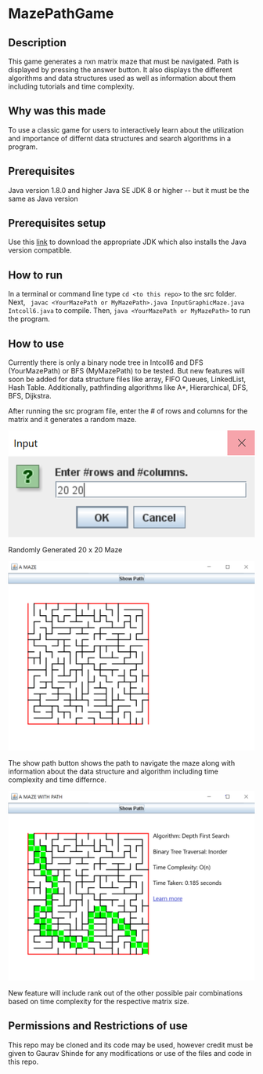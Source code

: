 # MazePathGame

## Description
This game generates a nxn matrix maze that must be navigated. Path is displayed by pressing the answer button. It also displays the different algorithms and data structures used as well as information about them including tutorials and time complexity.

## Why was this made
To use a classic game for users to interactively learn about the utilization and importance of differnt data structures and search algorithms in a program.

## Prerequisites
Java version 1.8.0 and higher
Java SE JDK 8 or higher -- but it must be the same as Java version

## Prerequisites setup
Use this [link](https://www.oracle.com/java/technologies/javase-downloads.html) to download the appropriate JDK which also installs the Java version compatible.

## How to run
In a terminal or command line type ```cd <to this repo>``` to the src folder. Next, ``` javac <YourMazePath or MyMazePath>.java InputGraphicMaze.java Intcoll6.java``` to compile. Then, ``` java <YourMazePath or MyMazePath> ``` to run the program.

## How to use
Currently there is only a binary node tree in Intcoll6 and DFS (YourMazePath) or BFS (MyMazePath) to be tested.
But new features will soon be added for data structure files like array, FIFO Queues, LinkedList, Hash Table. Additionally, pathfinding algorithms like A*, Hierarchical, DFS, BFS, Dijkstra.

After running the src program file, enter the # of rows and columns for the matrix and it generates a random maze. 

<img src="images/nxnbox.PNG" alt="20x20 matrix specify"/>

Randomly Generated 20 x 20 Maze

<img src="./images/part1.PNG" alt="20x20 matrix created"/>

The show path button shows the path to navigate the maze along with information about the data structure and algorithm including time complexity and time differnce.

<img src="/images/part2.PNG" alt="path and stats displayed"/>

New feature will include rank out of the other possible pair combinations based on time complexity for the respective matrix size.

## Permissions and Restrictions of use 
This repo may be cloned and its code may be used, however credit must be given to Gaurav Shinde for any modifications or use of the files and code in this repo.
